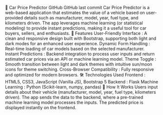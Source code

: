 🚗 Car Price Predictor
GitHub  GitHub last commit
Car Price Predictor is a web-based application that estimates the value of a vehicle based on user-provided details such as manufacturer, model, year, fuel type, and kilometers driven. The app leverages machine learning (or statistical modeling) to provide instant predictions, making it a useful tool for car buyers, sellers, and enthusiasts.
🌟 Features
User-Friendly Interface : A clean and responsive design built with Bootstrap, supporting both light and dark modes for an enhanced user experience.
Dynamic Form Handling : Real-time loading of car models based on the selected manufacturer.
Instant Predictions : Backend integration to process user inputs and return estimated car prices via an API or machine learning model.
Theme Toggle : Smooth transition between light and dark themes with intuitive sun/moon icons for theme switching.
Cross-Browser Compatibility : Fully responsive and optimized for modern browsers.
 🛠️ Technologies Used
Frontend : HTML5, CSS3, JavaScript (Vanilla JS), Bootstrap 5
Backend : Flask
Machine Learning : Python (Scikit-learn, numpy, pandas)
 🚀 How It Works
Users input details about their vehicle (manufacturer, model, year, fuel type, kilometers driven).
The app sends the data to the backend, where a pre-trained machine learning model processes the inputs.
The predicted price is displayed instantly on the frontend.

